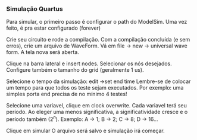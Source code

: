 

### Simulação Quartus
Para simular, o primeiro passo é configurar o path do ModelSim.
Uma vez feito, é pra estar configurado (forever)

Crie seu circuito e rode a compilação.
Com a compilação concluída (e sem erros), crie um arquivo de WaveForm.
Vá em file -> new -> universal wave form.
A tela nova será aberta.

Clique na barra lateral e insert nodes. Selecionar os nós desejados.
Configure também o tamanho do grid (geralmente 1 us).

Selecione o tempo da simulação: edit ->set end time
Lembre-se de colocar um tempo para que todos os teste sejam executados.
Por exemplo: uma simples porta end precisa de no mínimo 4 testes!

Selecione uma variavel, clique em clock overwrite.
Cada variavel terá seu período. Ao eleger uma menos significativa, a significatividade cresce e o período também ($2^n$).
Exemplo: A -> 1; B -> 2; C -> 8; D -> 16...

Clique em simular
O arquivo será salvo e simulação irá começar.